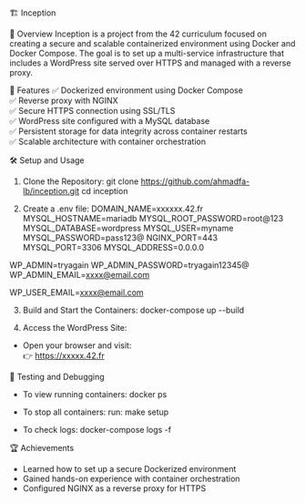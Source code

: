 
🏗️ Inception

📖 Overview
Inception is a project from the 42 curriculum focused on creating a secure and scalable containerized environment using Docker and Docker Compose. The goal is to set up a multi-service infrastructure that includes a WordPress site served over HTTPS and managed with a reverse proxy.

🚀 Features
✅ Dockerized environment using Docker Compose  
✅ Reverse proxy with NGINX  
✅ Secure HTTPS connection using SSL/TLS  
✅ WordPress site configured with a MySQL database  
✅ Persistent storage for data integrity across container restarts  
✅ Scalable architecture with container orchestration  

🛠️ Setup and Usage
1. Clone the Repository:
git clone https://github.com/ahmadfa-lb/inception.git
cd inception

2. Create a .env file:
DOMAIN_NAME=xxxxxx.42.fr
MYSQL_HOSTNAME=mariadb
MYSQL_ROOT_PASSWORD=root@123
MYSQL_DATABASE=wordpress
MYSQL_USER=myname
MYSQL_PASSWORD=pass123@
NGINX_PORT=443
MYSQL_PORT=3306
MYSQL_ADDRESS=0.0.0.0

WP_ADMIN=tryagain
WP_ADMIN_PASSWORD=tryagain12345@
WP_ADMIN_EMAIL=xxxx@email.com

WP_USER_EMAIL=xxxx@email.com

3. Build and Start the Containers:
docker-compose up --build

4. Access the WordPress Site:
- Open your browser and visit:  
  👉 https://xxxxx.42.fr

🧪 Testing and Debugging
- To view running containers:
docker ps

- To stop all containers:
run: make setup

- To check logs:
docker-compose logs -f

🏆 Achievements
- Learned how to set up a secure Dockerized environment  
- Gained hands-on experience with container orchestration  
- Configured NGINX as a reverse proxy for HTTPS  


